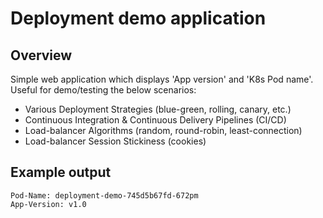 # Deployment demo application

## Overview
Simple web application which displays 'App version' and 'K8s Pod name'.
Useful for demo/testing the below scenarios:
- Various Deployment Strategies (blue-green, rolling, canary, etc.) 
- Continuous Integration & Continuous Delivery Pipelines (CI/CD)
- Load-balancer Algorithms (random, round-robin, least-connection)
- Load-balancer Session Stickiness (cookies)

## Example output
```
Pod-Name: deployment-demo-745d5b67fd-672pm
App-Version: v1.0
```